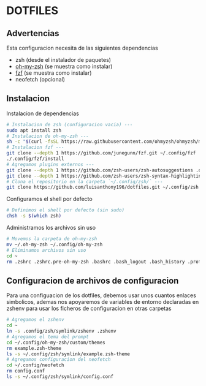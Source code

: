 # DOTFILES

## Advertencias

Esta configuracion necesita de las siguientes dependencias
- zsh (desde el instalador de paquetes)
- [oh-my-zsh](https://github.com/ohmyzsh/ohmyzsh) (se muestra como instalar)
- [fzf](https://github.com/junegunn/fzf) (se muestra como instalar)
- neofetch (opcional)

## Instalacion

Instalacion de dependencias
```bash
# Instalacion de zsh (configuracion vacia) ---
sudo apt install zsh
# Instalacion de oh-my-zsh ---
sh -c "$(curl -fsSL https://raw.githubusercontent.com/ohmyzsh/ohmyzsh/master/tools/install.sh)"
# Instalacion fzf ---
git clone --depth 1 https://github.com/junegunn/fzf.git ~/.config/fzf
./.config/fzf/install
# Agregamos plugins externos ---
git clone --depth 1 https://github.com/zsh-users/zsh-autosuggestions .oh-my-zsh/custom/plugins/zsh-autosuggestions
git clone --depth 1 https://github.com/zsh-users/zsh-syntax-highlighting.git .oh-my-zsh/custom/plugins/zsh-syntax-highlighting
# Clona el repositorio en la carpeta `~/.config/zsh/` ---
git clone https://github.com/luisanthony196/dotfiles.git ~/.config/zsh
```
Configuramos el shell por defecto

```bash
# Definimos el shell por defecto (sin sudo)
chsh -s $(which zsh)
```

Administramos los archivos sin uso

```bash
# Movemos la carpeta de oh-my-zsh
mv ~/.oh-my-zsh ~/.config/oh-my-zsh
# Eliminamos archivos sin uso
cd ~
rm .zshrc .zshrc.pre-oh-my-zsh .bashrc .bash_logout .bash_history .profile .fzf.zsh .fzf.bash
```

## Configuracion de archivos de configuracion

Para una configuacion de los dotfiles, debemos usar unos cuantos enlaces simbolicos, ademas nos apoyaremos de variables de entorno declaradas en zshenv para usar los ficheros de configuracion en otras carpetas
```bash
# Agregamos el zshenv
cd ~
ln -s .config/zsh/symlink/zshenv .zshenv
# Agregamos el tema del prompt
cd ~/.config/oh-my-zsh/custom/themes
rm example.zsh-theme
ls -s ~/.config/zsh/symlink/example.zsh-theme
# Agregamos configuracion del neofetch
cd ~/.config/neofetch
rm config.conf
ls -s ~/.config/zsh/symlink/config.conf
```
